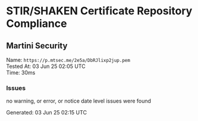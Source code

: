 # STIR/SHAKEN Certificate Repository Compliance

## Martini Security

Name: `https://p.mtsec.me/2e5a/DbRJlixp2jup.pem`\
Tested At: 03 Jun 25 02:05 UTC\
Time: 30ms

### Issues

no warning, or error, or notice date level issues were found

Generated: 03 Jun 25 02:15 UTC